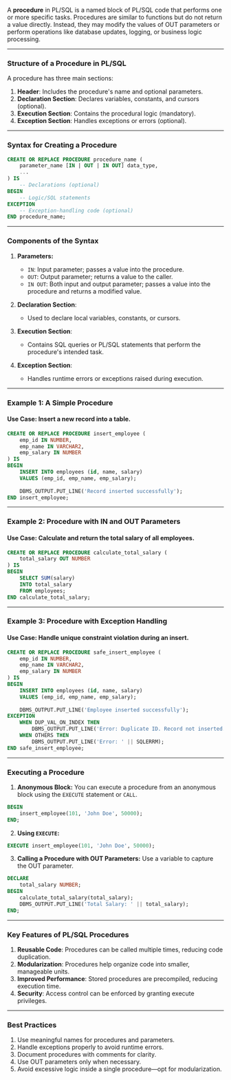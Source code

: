 A **procedure** in PL/SQL is a named block of PL/SQL code that performs one or more specific tasks. Procedures are similar to functions but do not return a value directly. Instead, they may modify the values of OUT parameters or perform operations like database updates, logging, or business logic processing.

---

### **Structure of a Procedure in PL/SQL**

A procedure has three main sections:
1. **Header**: Includes the procedure's name and optional parameters.
2. **Declaration Section**: Declares variables, constants, and cursors (optional).
3. **Execution Section**: Contains the procedural logic (mandatory).
4. **Exception Section**: Handles exceptions or errors (optional).

---

### **Syntax for Creating a Procedure**

```sql
CREATE OR REPLACE PROCEDURE procedure_name (
    parameter_name [IN | OUT | IN OUT] data_type,
    ...
) IS
    -- Declarations (optional)
BEGIN
    -- Logic/SQL statements
EXCEPTION
    -- Exception-handling code (optional)
END procedure_name;
```

---

### **Components of the Syntax**

1. **Parameters:**
   - `IN`: Input parameter; passes a value into the procedure.
   - `OUT`: Output parameter; returns a value to the caller.
   - `IN OUT`: Both input and output parameter; passes a value into the procedure and returns a modified value.

2. **Declaration Section**:
   - Used to declare local variables, constants, or cursors.

3. **Execution Section**:
   - Contains SQL queries or PL/SQL statements that perform the procedure's intended task.

4. **Exception Section**:
   - Handles runtime errors or exceptions raised during execution.

---

### **Example 1: A Simple Procedure**

#### Use Case: Insert a new record into a table.

```sql
CREATE OR REPLACE PROCEDURE insert_employee (
    emp_id IN NUMBER,
    emp_name IN VARCHAR2,
    emp_salary IN NUMBER
) IS
BEGIN
    INSERT INTO employees (id, name, salary)
    VALUES (emp_id, emp_name, emp_salary);
    
    DBMS_OUTPUT.PUT_LINE('Record inserted successfully');
END insert_employee;
```

---

### **Example 2: Procedure with IN and OUT Parameters**

#### Use Case: Calculate and return the total salary of all employees.

```sql
CREATE OR REPLACE PROCEDURE calculate_total_salary (
    total_salary OUT NUMBER
) IS
BEGIN
    SELECT SUM(salary)
    INTO total_salary
    FROM employees;
END calculate_total_salary;
```

---

### **Example 3: Procedure with Exception Handling**

#### Use Case: Handle unique constraint violation during an insert.

```sql
CREATE OR REPLACE PROCEDURE safe_insert_employee (
    emp_id IN NUMBER,
    emp_name IN VARCHAR2,
    emp_salary IN NUMBER
) IS
BEGIN
    INSERT INTO employees (id, name, salary)
    VALUES (emp_id, emp_name, emp_salary);
    
    DBMS_OUTPUT.PUT_LINE('Employee inserted successfully');
EXCEPTION
    WHEN DUP_VAL_ON_INDEX THEN
        DBMS_OUTPUT.PUT_LINE('Error: Duplicate ID. Record not inserted.');
    WHEN OTHERS THEN
        DBMS_OUTPUT.PUT_LINE('Error: ' || SQLERRM);
END safe_insert_employee;
```

---

### **Executing a Procedure**

1. **Anonymous Block:**
   You can execute a procedure from an anonymous block using the `EXECUTE` statement or `CALL`.

```sql
BEGIN
    insert_employee(101, 'John Doe', 50000);
END;
```

2. **Using `EXECUTE`:**
```sql
EXECUTE insert_employee(101, 'John Doe', 50000);
```

3. **Calling a Procedure with OUT Parameters:**
   Use a variable to capture the OUT parameter.

```sql
DECLARE
    total_salary NUMBER;
BEGIN
    calculate_total_salary(total_salary);
    DBMS_OUTPUT.PUT_LINE('Total Salary: ' || total_salary);
END;
```

---

### **Key Features of PL/SQL Procedures**

1. **Reusable Code**: Procedures can be called multiple times, reducing code duplication.
2. **Modularization**: Procedures help organize code into smaller, manageable units.
3. **Improved Performance**: Stored procedures are precompiled, reducing execution time.
4. **Security**: Access control can be enforced by granting execute privileges.

---

### **Best Practices**
1. Use meaningful names for procedures and parameters.
2. Handle exceptions properly to avoid runtime errors.
3. Document procedures with comments for clarity.
4. Use OUT parameters only when necessary.
5. Avoid excessive logic inside a single procedure—opt for modularization.